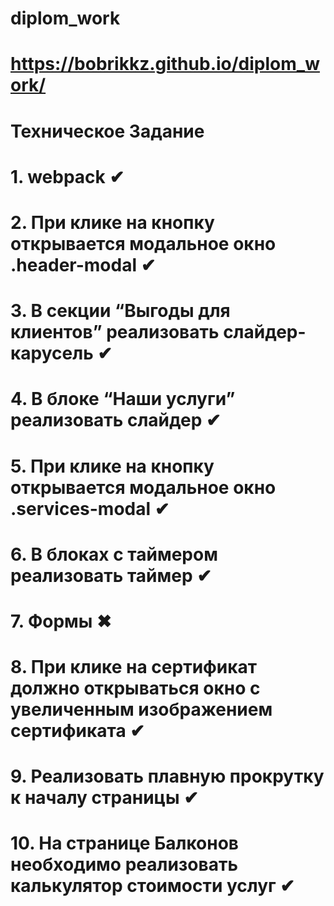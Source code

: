 # diplom_work
# https://bobrikkz.github.io/diplom_work/

# Техническое Задание
# 1. webpack ✔
# 2. При клике на кнопку открывается модальное окно .header-modal ✔
# 3. В секции “Выгоды для клиентов” реализовать слайдер-карусель ✔
# 4. В блоке “Наши услуги” реализовать слайдер ✔
# 5. При клике на кнопку открывается модальное окно .services-modal ✔
# 6. В блоках с таймером реализовать таймер ✔
# 7. Формы ✖
# 8. При клике на сертификат должно открываться окно с увеличенным изображением сертификата ✔
# 9. Реализовать плавную прокрутку к началу страницы ✔
# 10. На странице Балконов необходимо реализовать калькулятор стоимости услуг ✔